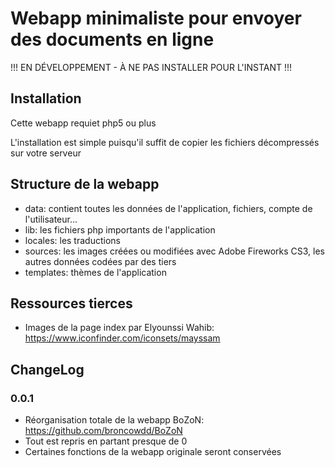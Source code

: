 # Webapp minimaliste pour envoyer des documents en ligne
!!! EN DÉVELOPPEMENT - À NE PAS INSTALLER POUR L'INSTANT !!!

## Installation

Cette webapp requiet php5 ou plus

L'installation est simple puisqu'il suffit de copier les fichiers décompressés sur votre serveur

## Structure de la webapp

- data: contient toutes les données de l'application, fichiers, compte de l'utilisateur...
- lib: les fichiers php importants de l'application
- locales: les traductions
- sources: les images créées ou modifiées avec Adobe Fireworks CS3, les autres données codées par des tiers
- templates: thèmes de l'application

## Ressources tierces

- Images de la page index par Elyounssi Wahib: https://www.iconfinder.com/iconsets/mayssam

## ChangeLog

### 0.0.1

* Réorganisation totale de la webapp BoZoN: https://github.com/broncowdd/BoZoN
* Tout est repris en partant presque de 0
* Certaines fonctions de la webapp originale seront conservées
